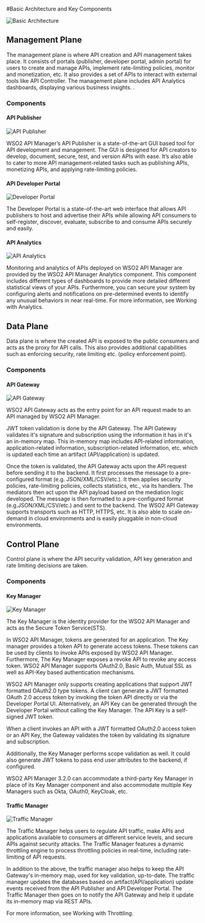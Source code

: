 #Basic Architecture and Key Components

![Basic Architecture]({{base_path}}/assets/img/get_started/basic-architecture.png)

## Management Plane

The management plane is where API creation and API management takes place.  It consists of portals (publisher, developer portal, admin portal) for users to create and manage APIs, implement rate-limiting policies, monitor and monetization, etc. It also provides a set of APIs to interact with external tools like API Controller. The management plane includes API Analytics dashboards, displaying various business insights. . 

### Components

#### API Publisher

![API Publisher]({{base_path}}/assets/img/learn/overviewpage-rest-api.jpg)

WSO2 API Manager’s API Publisher is a state-of-the-art GUI based tool for API development and management. The GUI is designed for API creators to develop, document, secure, test, and version APIs with ease. It’s also able to cater to more API management-related tasks such as publishing APIs, monetizing APIs, and applying rate-limiting policies.

#### API Developer Portal

![Developer Portal]({{base_path}}/assets/img/get_started/developer-portal-overview.png)

The Developer Portal is a state-of-the-art web interface that allows API publishers to host and advertise their APIs while allowing API consumers to self-register, discover, evaluate, subscribe to and consume APIs securely and easily.


#### API Analytics

![API Analytics]({{base_path}}/assets/img/get_started/analytics.png)

Monitoring and analytics of APIs deployed on WSO2 API Manager are provided by the WSO2 API Manager Analytics component. This component includes different types of dashboards to provide more detailed different statistical views of your APIs. Furthermore, you can secure your system by configuring alerts and notifications on pre-determined events to identify any unusual behaviors in near real-time.  For more information, see Working with Analytics.


## Data Plane

Data plane is where the created API is exposed to the public consumers and acts as the proxy for API calls. This also provides additional capabilities such as enforcing security, rate limiting etc. (policy enforcement point).

### Components

#### API Gateway

![API Gateway]({{base_path}}/assets/img/learn/gateway-overview.png)

WSO2 API Gateway acts as the entry point for an API request made to an API managed by WSO2 API Manager.

JWT token validation is done by the API Gateway. The API Gateway validates it's signature and subscription using the information it has in it's an in-memory map. This in-memory map includes API-related information, application-related information, subscription-related information, etc. which is updated each time an artifact (API/application) is updated.
  
 Once the token is validated, the API Gateway acts upon the API request before sending it to the backend. It first processes the message to a pre-configured format (e.g. JSON/XML/CSV/etc.).  It then applies security policies, rate-limiting policies,  collects statistics, etc., via its handlers.  The mediators then act upon the API payload based on the mediation logic developed. The message is then formatted to a pre-configured format (e.g.JSON/XML/CSV/etc.) and sent to the backend. The WSO2 API Gateway supports transports such as HTTP, HTTPS, etc. It is also able to scale on-demand in cloud environments and is easily pluggable in non-cloud environments. 
 
## Control Plane
 
 Control plane is where the API security validation, API key generation and rate limiting decisions are taken.
 
### Components
 
#### Key Manager
 
 ![Key Manager]({{base_path}}/assets/img/get_started/key-manager-overview.png)

 The Key Manager is the identity provider for the WSO2 API Manager and acts as the Secure Token Service(STS). 
 
 In WSO2 API Manager, tokens are generated for an application. The Key manager provides a token API to generate access tokens. These tokens can be used by clients to invoke APIs exposed by WSO2 API Manager. Furthermore, 
 The Key Manager exposes a revoke API to revoke any access token. WSO2 API Manager supports OAuth2.0, Basic Auth, Mutual SSL as well as API-Key based authentication mechanisms. 
 
 WSO2 API Manager only supports creating applications that support JWT formatted OAuth2.0 type tokens.
 A client can generate a JWT formatted OAuth 2.0 access token by invoking the token API directly or via the Developer Portal UI. Alternatively, an API Key can be generated through the Developer Portal without calling the Key Manager. The API Key is a self-signed JWT token.
 
 When a client invokes an API with a JWT formatted OAuth2.0 access token or an API Key,  the Gateway validates the token by validating its signature and subscription.
 
 Additionally, the Key Manager performs scope validation as well. It could also generate JWT tokens to pass end user attributes to the backend, if configured. 
 
 WSO2 API Manager 3.2.0 can accommodate a third-party Key Manager in place of its Key Manager component and also accommodate multiple Key Managers such as Okta, OAuth0, KeyCloak, etc. 
 
 
#### Traffic Manager
 
  ![Traffic Manager]({{base_path}}/assets/img/get_started/traffic-manager-overview.png)
 
The Traffic Manager helps users to regulate API traffic, make APIs and applications available to consumers at different service levels, and secure APIs against security attacks. The Traffic Manager features a dynamic throttling engine to process throttling policies in real-time, including rate-limiting of API requests. 

In addition to the above, the traffic manager also helps to keep the API Gateway's in-memory map, used for key validation, up-to-date. The traffic manager updates the databases based on artifact(API/application) update events received from the API Publisher and API Developer Portal.  The Traffic Manager then goes on to notify the API Gateway and help it update its in-memory map via REST APIs.

For more information, see Working with Throttling.
